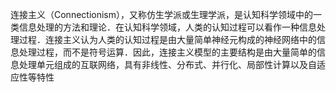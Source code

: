连接主义（Connectionism），又称仿生学派或生理学派，是认知科学领域中的一类信息处理的方法和理论．在认知科学领域，人类的认知过程可以看作一种信息处理过程．连接主义认为人类的认知过程是由大量简单神经元构成的神经网络中的信息处理过程，而不是符号运算．因此，连接主义模型的主要结构是由大量简单的信息处理单元组成的互联网络，具有非线性、分布式、并行化、局部性计算以及自适应性等特性
